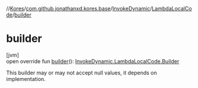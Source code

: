 //[Kores](../../../../index.md)/[com.github.jonathanxd.kores.base](../../index.md)/[InvokeDynamic](../index.md)/[LambdaLocalCode](index.md)/[builder](builder.md)

# builder

[jvm]\
open override fun [builder](builder.md)(): [InvokeDynamic.LambdaLocalCode.Builder](-builder/index.md)

This builder may or may not accept null values, it depends on implementation.
